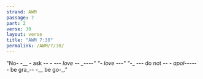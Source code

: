```yaml
---
strand: AWM
passage: 7
part: 2
verse: 30
layout: verse
title: "AWM 7:30"
permalink: /AWM/7/30/
---
```

"No- -__ - ask -- __-_ --- love -- _--__--" "- love ---" "-__ --- do not _--_ _- apol---_-- _-_ be gra_-_-_ -__ be go-_."
